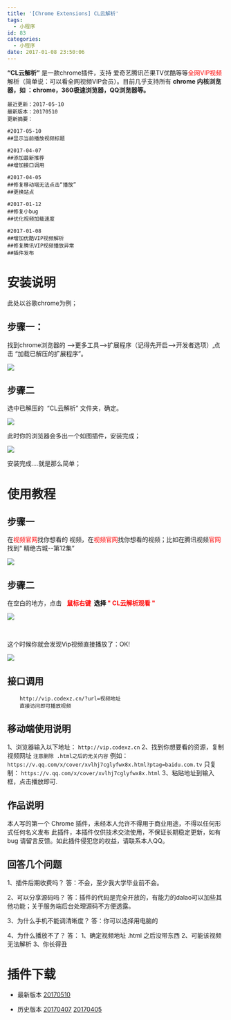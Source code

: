 ```yaml
---
title: '[Chrome Extensions] CL云解析'
tags:
  - 小程序
id: 83
categories:
  - 小程序
date: 2017-01-08 23:50:06
---
```


**“CL云解析”** 是一款chrome插件，支持 爱奇艺腾讯芒果TV优酷等等<span style="color: #ff0000;">全网VIP视频</span>解析（简单说：可以看全网视频VIP会员）。目前几乎支持所有 **chrome 内核浏览器，如 ：chrome，360极速浏览器，QQ浏览器等。**

	最近更新：2017-05-10
	最新版本：20170510
	更新摘要：
	
	#2017-05-10
	##显示当前播放视频标题
	
	#2017-04-07
	##添加最新推荐
	##增加接口调用
	
	#2017-04-05
	##修复移动端无法点击“播放”
	##更换站点
	
	#2017-01-12
	##修复小bug
	##优化视频加载速度
	
	#2017-01-08
	##增加优酷VIP视频解析
	##修复腾讯VIP视频播放异常
	##插件发布


# 安装说明

此处以谷歌chrome为例；


## 步骤一：

找到chrome浏览器的 --&gt;更多工具--&gt;扩展程序（记得先开启--&gt;开发者选项）,点击 “加载已解压的扩展程序”。

![](http://oic1wftgk.bkt.clouddn.com/wp-content/uploads/extions1.jpg)


## 步骤二

选中已解压的  “CL云解析” 文件夹，确定。

![](http://oic1wftgk.bkt.clouddn.com/wp-content/uploads/extions2.jpg)

此时你的浏览器会多出一个如图插件，安装完成；

![](http://oic1wftgk.bkt.clouddn.com/wp-content/uploads/extions3.jpg)


安装完成....就是那么简单；

# 使用教程


## 步骤一

在<span style="color: #ff0000;">视频官网</span>找你想看的 视频，在<span style="color: #ff0000;">视频官网</span>找你想看的视频；比如在腾讯视频<span style="color: #ff0000;">官网</span>找到“ 精绝古城--第12集”

![](http://oic1wftgk.bkt.clouddn.com/wp-content/uploads/extions4.jpg)

## 步骤二

在空白的地方，点击   **<span style="color: #ff0000;">鼠标右键  <span style="color: #000000;">选择</span> " CL云解析观看 "</span>**

![](http://oic1wftgk.bkt.clouddn.com/wp-content/uploads/extions5.jpg)

&nbsp;

这个时候你就会发现Vip视频直接播放了：OK!

![](http://oic1wftgk.bkt.clouddn.com/wp-content/uploads/extions6.jpg)


## 接口调用

        http://vip.codexz.cn/?url=视频地址
        直接访问即可播放视频

## 移动端使用说明

1、浏览器输入以下地址：
`http://vip.codexz.cn`
2、找到你想要看的资源，复制视频网址
`注意删除 .html之后的无关内容`
例如：
`https://v.qq.com/x/cover/xvlhj7cglyfwx8x.html?ptag=baidu.com.tv`
只复制：
`https://v.qq.com/x/cover/xvlhj7cglyfwx8x.html`
3、粘贴地址到输入框，点击播放即可.

## 作品说明

本人写的第一个 Chrome 插件，未经本人允许不得用于商业用途，不得以任何形式任何名义发布 此插件，本插件仅供技术交流使用，不保证长期稳定更新，如有bug 请留言反馈。如此插件侵犯您的权益，请联系本人QQ。

## 回答几个问题

1、插件后期收费吗？
答：不会，至少我大学毕业前不会。

2、可以分享源码吗？
答：插件的代码是完全开放的，有能力的dalao可以加些其他功能；关于服务端后台处理源码不方便透露。

3、为什么手机不能调清晰度？
答：你可以选择用电脑的

4、为什么播放不了？
答：
    1、确定视频地址 .html 之后没带东西
    2、可能该视频无法解析
    3、你长得丑

# 插件下载

- 最新版本
	[20170510](http://wwwcodexzcn-10039191.cossh.myqcloud.com/CLyjx_170510.zip)

- 历史版本
	[ 20170407](http://wwwcodexzcn-10039191.cossh.myqcloud.com/CLyjx_170405.zip)
	[ 20170405](http://wwwcodexzcn-10039191.cossh.myqcloud.com/CLyjx_170405.zip)
